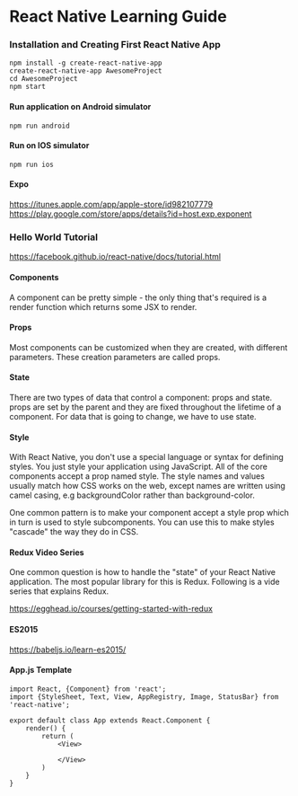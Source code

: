 # React Native Learning Guide

### Installation and Creating First React Native App

    npm install -g create-react-native-app
    create-react-native-app AwesomeProject
    cd AwesomeProject
    npm start


#### Run application on Android simulator

    npm run android

#### Run on IOS simulator

    npm run ios

#### Expo
https://itunes.apple.com/app/apple-store/id982107779
https://play.google.com/store/apps/details?id=host.exp.exponent

### Hello World Tutorial

https://facebook.github.io/react-native/docs/tutorial.html

#### Components

A component can be pretty simple - the only thing that's 
required is a render function which returns some JSX to render.

#### Props

Most components can be customized when they are created, 
with different parameters. These creation parameters are 
called props.


#### State

There are two types of data that control a component: 
props and state. props are set by the parent and they are 
fixed throughout the lifetime of a component. For data that
is going to change, we have to use state.


#### Style

With React Native, you don't use a special language or syntax
for defining styles. You just style your application using
JavaScript. All of the core components accept a prop named
style. The style names and values usually match how CSS works
on the web, except names are written using camel casing, e.g
backgroundColor rather than background-color.

One common pattern is to make your component accept a style 
prop which in turn is used to style subcomponents. You can use
this to make styles "cascade" the way they do in CSS.

#### Redux Video Series

One common question is how to handle the "state" of your React 
Native application. The most popular library for this is Redux.
Following is a vide series that explains Redux.

https://egghead.io/courses/getting-started-with-redux

#### ES2015

https://babeljs.io/learn-es2015/

#### App.js Template

    import React, {Component} from 'react';
    import {StyleSheet, Text, View, AppRegistry, Image, StatusBar} from 'react-native';

    export default class App extends React.Component {
        render() {
            return (
                <View>

                </View>
            )
        }
    }

